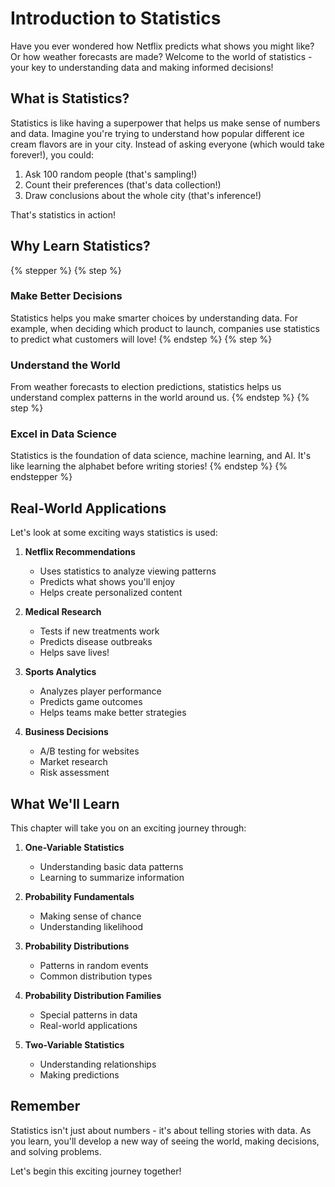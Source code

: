 # Introduction to Statistics

Have you ever wondered how Netflix predicts what shows you might like? Or how weather forecasts are made? Welcome to the world of statistics - your key to understanding data and making informed decisions!

## What is Statistics?

Statistics is like having a superpower that helps us make sense of numbers and data. Imagine you're trying to understand how popular different ice cream flavors are in your city. Instead of asking everyone (which would take forever!), you could:

1. Ask 100 random people (that's sampling!)
2. Count their preferences (that's data collection!)
3. Draw conclusions about the whole city (that's inference!)

That's statistics in action!

## Why Learn Statistics?

{% stepper %}
{% step %}

### Make Better Decisions

Statistics helps you make smarter choices by understanding data. For example, when deciding which product to launch, companies use statistics to predict what customers will love!
{% endstep %}
{% step %}

### Understand the World

From weather forecasts to election predictions, statistics helps us understand complex patterns in the world around us.
{% endstep %}
{% step %}

### Excel in Data Science

Statistics is the foundation of data science, machine learning, and AI. It's like learning the alphabet before writing stories!
{% endstep %}
{% endstepper %}

## Real-World Applications

Let's look at some exciting ways statistics is used:

1. **Netflix Recommendations**
   - Uses statistics to analyze viewing patterns
   - Predicts what shows you'll enjoy
   - Helps create personalized content

2. **Medical Research**
   - Tests if new treatments work
   - Predicts disease outbreaks
   - Helps save lives!

3. **Sports Analytics**
   - Analyzes player performance
   - Predicts game outcomes
   - Helps teams make better strategies

4. **Business Decisions**
   - A/B testing for websites
   - Market research
   - Risk assessment

## What We'll Learn

This chapter will take you on an exciting journey through:

1. **One-Variable Statistics**
   - Understanding basic data patterns
   - Learning to summarize information

2. **Probability Fundamentals**
   - Making sense of chance
   - Understanding likelihood

3. **Probability Distributions**
   - Patterns in random events
   - Common distribution types

4. **Probability Distribution Families**
   - Special patterns in data
   - Real-world applications

5. **Two-Variable Statistics**
   - Understanding relationships
   - Making predictions

## Remember

Statistics isn't just about numbers - it's about telling stories with data. As you learn, you'll develop a new way of seeing the world, making decisions, and solving problems.

Let's begin this exciting journey together!
